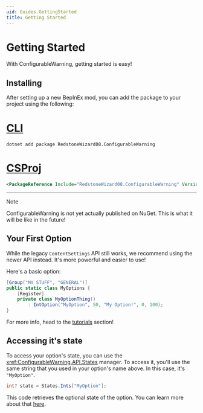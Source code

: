 ```yaml
---
uid: Guides.GettingStarted
title: Getting Started
---
```


# Getting Started

With ConfigurableWarning, getting started is easy!

## Installing

After setting up a new BepInEx mod,
you can add the package to your project using the following:

# [CLI](#tab/cli)

```pwsh
dotnet add package RedstoneWizard08.ConfigurableWarning
```

# [CSProj](#tab/csproj)

```xml
<PackageReference Include="RedstoneWizard08.ConfigurableWarning" Version="1.15.2" IncludeAssets="compile" ExcludeAssets="RUNTIME" />
```

---

> [!NOTE]
> ConfigurableWarning is not yet actually published on NuGet.
> This is what it will be like in the future!

## Your First Option

While the legacy `ContentSettings` API still works, we recommend using the newer API instead.
It's more powerful and easier to use!

Here's a basic option:

```cs
[Group("MY STUFF", "GENERAL")]
public static class MyOptions {
    [Register]
    private class MyOptionThing()
        : IntOption("MyOption", 50, "My Option!", 0, 100);
}
```

For more info, head to the [tutorials](./tutorials/index.html) section!

## Accessing it's state

To access your option's state, you can use the <xref:ConfigurableWarning.API.States>
manager. To access it, you'll use the same string that you used in your option's name above.
In this case, it's `"MyOption"`.

```cs
int? state = States.Ints["MyOption"];
```

This code retrieves the optional state of the option. You can learn more about that
[here](../tutorials/state.md).

